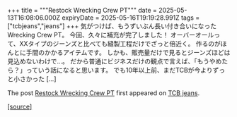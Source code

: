 +++
title = """Restock Wrecking Crew PT"""
date = 2025-05-13T16:08:06.000Z
expiryDate = 2025-05-16T19:19:28.991Z
tags = ["tcbjeans","jeans"]
+++
気がつけば、もうずいぶん長い付き合いになったWrecking Crew PT。 今回、久々に補充が完了しました！ オーバーオールって、XXタイプのジーンズと比べても縫製工程だけでざっと倍近く。 作るのがほんとに手間のかかるアイテムです。 しかも、販売量だけで見るとジーンズほどは見込めないわけで…。 だから普通にビジネスだけの観点で言えば、「もうやめたら？」っていう話になると思います。 でも10年以上前、まだTCBが今よりずっと小さかった \[…\]

The post [Restock Wrecking Crew PT](http://tcbjeans.com/2025/05/14/52415) first appeared on [TCB jeans](http://tcbjeans.com).

[[source]](http://tcbjeans.com/2025/05/14/52415)
